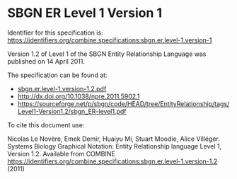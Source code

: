 # SBGN ER Level 1 Version 1
Identifier for this specification is: https://identifiers.org/combine.specifications:sbgn.er.level-1.version-1

Version 1.2 of Level 1 of the SBGN Entity Relationship Language was published on 14 April 2011.

The specification can be found at:

* [sbgn.er.level-1.version-1.2.pdf](https://raw.githubusercontent.com/combine-org/combine-specifications/main/specifications/files/sbgn.er.level-1.version-1.2.pdf)
* http://dx.doi.org/10.1038/npre.2011.5902.1
* https://sourceforge.net/p/sbgn/code/HEAD/tree/EntityRelationship/tags/Level1-Version1.2/sbgn_ER-level1.pdf

To cite this document use:

Nicolas Le Novère, Emek Demir, Huaiyu Mi, Stuart Moodie, Alice Villéger. Systems Biology Graphical Notation: Entity Relationship language Level 1, Version 1.2. Available from COMBINE https://identifiers.org/combine.specifications:sbgn.er.level-1.version-1.2 (2011)